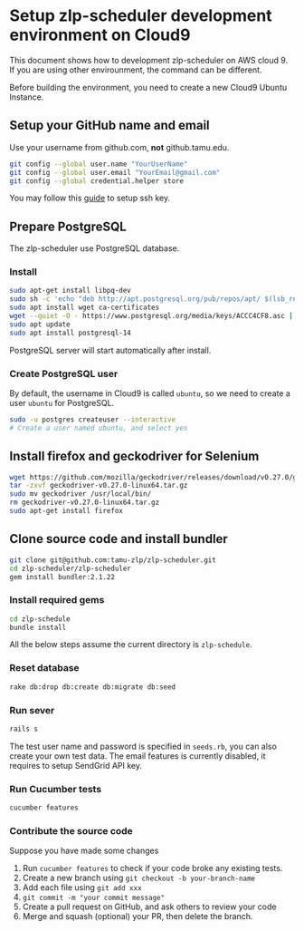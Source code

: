# Setup zlp-scheduler development environment on Cloud9

This document shows how to development zlp-scheduler on AWS cloud 9. If you are using other envirounment, the command can be different.

Before building the environment, you need to create a new Cloud9 Ubuntu Instance.

## Setup your GitHub name and email

Use your username from github.com, **not** github.tamu.edu.

```sh
git config --global user.name "YourUserName"
git config --global user.email "YourEmail@gmail.com"
git config --global credential.helper store
```

You may follow this [guide](https://docs.github.com/en/authentication/connecting-to-github-with-ssh/adding-a-new-ssh-key-to-your-github-account) to setup ssh key.


## Prepare PostgreSQL

The zlp-scheduler use PostgreSQL database.

### Install

```sh
sudo apt-get install libpq-dev
sudo sh -c 'echo "deb http://apt.postgresql.org/pub/repos/apt/ $(lsb_release -cs)-pgdg main" > /etc/apt/sources.list.d/pgdg.list'
sudo apt install wget ca-certificates
wget --quiet -O - https://www.postgresql.org/media/keys/ACCC4CF8.asc | sudo apt-key add -
sudo apt update
sudo apt install postgresql-14
```
PostgreSQL server will start automatically after install.

### Create PostgreSQL user
By default, the username in Cloud9 is called `ubuntu`, so we need to create a user `ubuntu` for PostgreSQL.

```sh
sudo -u postgres createuser --interactive
# Create a user named ubuntu, and select yes
```

## Install firefox and geckodriver for Selenium

```sh
wget https://github.com/mozilla/geckodriver/releases/download/v0.27.0/geckodriver-v0.27.0-linux64.tar.gz
tar -zxvf geckodriver-v0.27.0-linux64.tar.gz
sudo mv geckodriver /usr/local/bin/
rm geckodriver-v0.27.0-linux64.tar.gz
sudo apt-get install firefox
```

## Clone source code and install bundler

```sh
git clone git@github.com:tamu-zlp/zlp-scheduler.git
cd zlp-scheduler/zlp-scheduler
gem install bundler:2.1.22
```

### Install required gems

```sh
cd zlp-schedule
bundle install
```

All the below steps assume the current directory is `zlp-schedule`.

### Reset database

```sh
rake db:drop db:create db:migrate db:seed
```

### Run sever

```sh
rails s
```

The test user name and password is specified in `seeds.rb`, you can also create your own test data.
The email features is currently disabled, it requires to setup SendGrid API key.

### Run Cucumber tests

```sh
cucumber features
```

### Contribute the source code

Suppose you have made some changes

1. Run `cucumber features` to check if your code broke any existing tests.
2. Create a new branch using `git checkout -b your-branch-name` 
3. Add each file using `git add xxx`
4. `git commit -m "your commit message"`
5. Create a pull request on GitHub, and ask others to review your code
6. Merge and squash (optional) your PR, then delete the branch.
